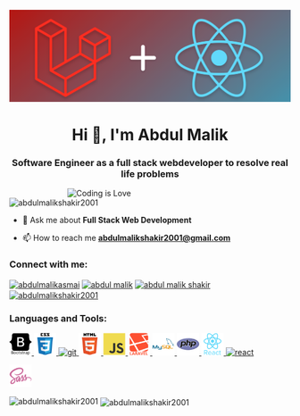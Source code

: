 ![logo](https://github.com/abdulmalikshakir2001/abdulmalikshakir2001/blob/main/github_background_crop.png)
<h1 align="center">Hi 👋, I'm Abdul Malik</h1>

<h3 align="center">Software Engineer as a full stack webdeveloper to resolve real life problems</h3>
<img  align="right" width="400" alt="Coding is Love" src="https://cdn.dribbble.com/users/730703/screenshots/6581243/avento.gif">

<p align="left"> <img src="https://komarev.com/ghpvc/?username=abdulmalikshakir2001&label=Profile%20views&color=0e75b6&style=flat" alt="abdulmalikshakir2001" /> </p>

- 💬 Ask me about **Full Stack Web Development**

- 📫 How to reach me **abdulmalikshakir2001@gmail.com**

<h3 align="left">Connect with me:</h3>
<p align="left">
<a href="https://twitter.com/abdulmalikasmai" target="blank"><img align="center" src="https://raw.githubusercontent.com/rahuldkjain/github-profile-readme-generator/master/src/images/icons/Social/twitter.svg" alt="abdulmalikasmai" height="30" width="40" /></a>
<a href="https://linkedin.com/in/abdul-malik-a22368242" target="blank"><img align="center" src="https://raw.githubusercontent.com/rahuldkjain/github-profile-readme-generator/master/src/images/icons/Social/linked-in-alt.svg" alt="abdul malik" height="30" width="40" /></a>
<a href="https://fb.com/100014689061497" target="blank"><img align="center" src="https://raw.githubusercontent.com/rahuldkjain/github-profile-readme-generator/master/src/images/icons/Social/facebook.svg" alt="abdul malik shakir" height="30" width="40" /></a>
<a href="https://instagram.com/abdulmalikshakir2001" target="blank"><img align="center" src="https://raw.githubusercontent.com/rahuldkjain/github-profile-readme-generator/master/src/images/icons/Social/instagram.svg" alt="abdulmalikshakir2001" height="30" width="40" /></a>
</p>

<h3 align="left">Languages and Tools:</h3>
<p align="left"> <a href="https://getbootstrap.com" target="_blank" rel="noreferrer"> <img src="https://raw.githubusercontent.com/devicons/devicon/master/icons/bootstrap/bootstrap-plain-wordmark.svg" alt="bootstrap" width="40" height="40"/> </a> <a href="https://www.w3schools.com/css/" target="_blank" rel="noreferrer"> <img src="https://raw.githubusercontent.com/devicons/devicon/master/icons/css3/css3-original-wordmark.svg" alt="css3" width="40" height="40"/> </a> <a href="https://git-scm.com/" target="_blank" rel="noreferrer"> <img src="https://www.vectorlogo.zone/logos/git-scm/git-scm-icon.svg" alt="git" width="40" height="40"/> </a> <a href="https://www.w3.org/html/" target="_blank" rel="noreferrer"> <img src="https://raw.githubusercontent.com/devicons/devicon/master/icons/html5/html5-original-wordmark.svg" alt="html5" width="40" height="40"/> </a> <a href="https://developer.mozilla.org/en-US/docs/Web/JavaScript" target="_blank" rel="noreferrer"> <img src="https://raw.githubusercontent.com/devicons/devicon/master/icons/javascript/javascript-original.svg" alt="javascript" width="40" height="40"/> </a> <a href="https://laravel.com/" target="_blank" rel="noreferrer"> <img src="https://raw.githubusercontent.com/devicons/devicon/master/icons/laravel/laravel-plain-wordmark.svg" alt="laravel" width="40" height="40"/> </a> <a href="https://www.mysql.com/" target="_blank" rel="noreferrer"> <img src="https://raw.githubusercontent.com/devicons/devicon/master/icons/mysql/mysql-original-wordmark.svg" alt="mysql" width="40" height="40"/> </a> <a href="https://www.php.net" target="_blank" rel="noreferrer"> <img src="https://raw.githubusercontent.com/devicons/devicon/master/icons/php/php-original.svg" alt="php" width="40" height="40"/> </a> 
  <a href="https://reactjs.org/" target="_blank" rel="noreferrer"> <img src="https://raw.githubusercontent.com/devicons/devicon/master/icons/react/react-original-wordmark.svg" alt="react" width="40" height="40"/> </a> 
  <a href="https://reactjs.org/" target="_blank" rel="noreferrer"> <img src="https://www.vectorlogo.zone/logos/tailwindcss/tailwindcss-icon.svg" alt="react" width="40" height="40"/> </a> 
  
  <a href="https://sass-lang.com" target="_blank" rel="noreferrer"> <img src="https://raw.githubusercontent.com/devicons/devicon/master/icons/sass/sass-original.svg" alt="sass" width="40" height="40"/> </a> </p>

<p><img align="left" src="https://github-readme-stats.vercel.app/api/top-langs?username=abdulmalikshakir2001&show_icons=true&locale=en&layout=compact" alt="abdulmalikshakir2001" /></p>

<p>&nbsp;<img align="center" src="https://github-readme-stats.vercel.app/api?username=abdulmalikshakir2001&show_icons=true&locale=en" alt="abdulmalikshakir2001" /></p>
